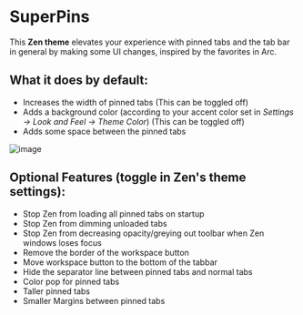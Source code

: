 # SuperPins

This **Zen theme** elevates your experience with pinned tabs and the tab bar in general by making some UI changes, inspired by the favorites in Arc.

## What it does by default:
  - Increases the width of pinned tabs (This can be toggled off)
  - Adds a background color (according to your accent color set in *Settings -> Look and Feel -> Theme Color*)
    (This can be toggled off)
  - Adds some space between the pinned tabs

![image](https://github.com/user-attachments/assets/ca671bae-590a-4ab8-9da5-13dab1369da7)

## Optional Features (toggle in Zen's theme settings):
  - Stop Zen from loading all pinned tabs on startup
  - Stop Zen from dimming unloaded tabs
  - Stop Zen from decreasing opacity/greying out toolbar when Zen windows loses focus
  - Remove the border of the workspace button
  - Move workspace button to the bottom of the tabbar
  - Hide the separator line between pinned tabs and normal tabs
  - Color pop for pinned tabs
  - Taller pinned tabs
  - Smaller Margins between pinned tabs
